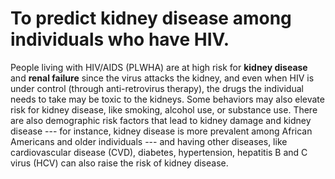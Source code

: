 # To predict kidney disease among individuals who have HIV. 

People living with HIV/AIDS (PLWHA) are at high risk for **kidney disease** and 
**renal failure** since the virus attacks the kidney, and even when HIV is under 
control (through anti-retrovirus therapy), the drugs the individual needs to take 
may be toxic to the kidneys.  Some behaviors may also elevate risk for kidney 
disease, like smoking, alcohol use, or substance use.  There are also demographic 
risk factors that lead to kidney damage and kidney disease --- for instance, 
kidney disease is more prevalent among African Americans and older individuals 
--- and having other diseases, like cardiovascular disease (CVD), diabetes, 
hypertension, hepatitis B and C virus (HCV) can also raise the risk of kidney 
disease.

